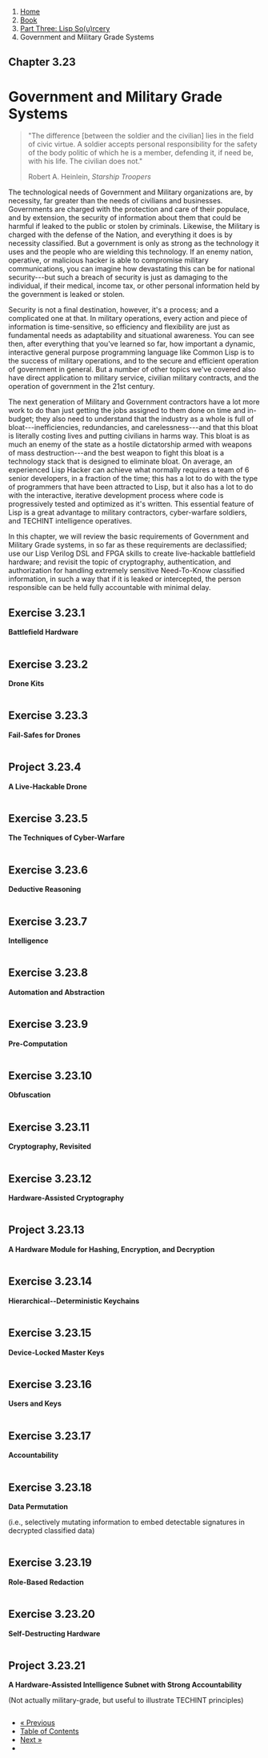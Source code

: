 <ol class="breadcrumb">
  <li><a href="/">Home</a></li>
  <li><a href="/book/">Book</a></li>
  <li><a href="/book/3-00-00-overview/">Part Three: Lisp So(u)rcery</a></li>
  <li class="active">Government and Military Grade Systems</li>
</ol>

## Chapter 3.23

# Government and Military Grade Systems

> "The difference [between the soldier and the civilian] lies in the field of civic virtue. A soldier accepts personal responsibility for the safety of the body politic of which he is a member, defending it, if need be, with his life. The civilian does not."
> <footer>Robert A. Heinlein, <em>Starship Troopers</em></footer>

The technological needs of Government and Military organizations are, by necessity, far greater than the needs of civilians and businesses.  Governments are charged with the protection and care of their populace, and by extension, the security of information about them that could be harmful if leaked to the public or stolen by criminals.  Likewise, the Military is charged with the defense of the Nation, and everything it does is by necessity classified.  But a government is only as strong as the technology it uses and the people who are wielding this technology.  If an enemy nation, operative, or malicious hacker is able to compromise military communications, you can imagine how devastating this can be for national security---but such a breach of security is just as damaging to the individual, if their medical, income tax, or other personal information held by the government is leaked or stolen.

Security is not a final destination, however, it's a process; and a complicated one at that.  In military operations, every action and piece of information is time-sensitive, so efficiency and flexibility are just as fundamental needs as adaptability and situational awareness.  You can see then, after everything that you've learned so far, how important a dynamic, interactive general purpose programming language like Common Lisp is to the success of military operations, and to the secure and efficient operation of government in general.  But a number of other topics we've covered also have direct application to military service, civilian military contracts, and the operation of government in the 21st century.

The next generation of Military and Government contractors have a lot more work to do than just getting the jobs assigned to them done on time and in-budget; they also need to understand that the industry as a whole is full of bloat---inefficiencies, redundancies, and carelessness---and that this bloat is literally costing lives and putting civilians in harms way.  This bloat is as much an enemy of the state as a hostile dictatorship armed with weapons of mass destruction---and the best weapon to fight this bloat is a technology stack that is designed to eliminate bloat.  On average, an experienced Lisp Hacker can achieve what normally requires a team of 6 senior developers, in a fraction of the time; this has a lot to do with the type of programmers that have been attracted to Lisp, but it also has a lot to do with the interactive, iterative development process where code is progressively tested and optimized as it's written.  This essential feature of Lisp is a great advantage to military contractors, cyber-warfare soldiers, and TECHINT intelligence operatives.

In this chapter, we will review the basic requirements of Government and Military Grade systems, in so far as these requirements are declassified; use our Lisp Verilog DSL and FPGA skills to create live-hackable battlefield hardware; and revisit the topic of cryptography, authentication, and authorization for handling extremely sensitive Need-To-Know classified information, in such a way that if it is leaked or intercepted, the person responsible can be held fully accountable with minimal delay.

## Exercise 3.23.1

**Battlefield Hardware**

```lisp

```

## Exercise 3.23.2

**Drone Kits**

```lisp

```

## Exercise 3.23.3

**Fail-Safes for Drones**

```lisp

```

## Project 3.23.4

**A Live-Hackable Drone**

```lisp

```

## Exercise 3.23.5

**The Techniques of Cyber-Warfare**

```lisp

```

## Exercise 3.23.6

**Deductive Reasoning**

```lisp

```

## Exercise 3.23.7

**Intelligence**

```lisp

```

## Exercise 3.23.8

**Automation and Abstraction**

```lisp

```

## Exercise 3.23.9

**Pre-Computation**

```lisp

```

## Exercise 3.23.10

**Obfuscation**

```lisp

```

## Exercise 3.23.11

**Cryptography, Revisited**

```lisp

```

## Exercise 3.23.12

**Hardware-Assisted Cryptography**

```lisp

```

## Project 3.23.13

**A Hardware Module for Hashing, Encryption, and Decryption**

```lisp

```

## Exercise 3.23.14

**Hierarchical--Deterministic Keychains**

```lisp

```

## Exercise 3.23.15

**Device-Locked Master Keys**

```lisp

```

## Exercise 3.23.16

**Users and Keys**

```lisp

```

## Exercise 3.23.17

**Accountability**

```lisp

```

## Exercise 3.23.18

**Data Permutation**

(i.e., selectively mutating information to embed detectable signatures in decrypted classified data)

```lisp

```

## Exercise 3.23.19

**Role-Based Redaction**

```lisp

```

## Exercise 3.23.20

**Self-Destructing Hardware**

```lisp

```

## Project 3.23.21

**A Hardware-Assisted Intelligence Subnet with Strong Accountability**

(Not actually military-grade, but useful to illustrate TECHINT principles)

```lisp

```

<ul class="pager">
  <li class="previous"><a href="/book/3-22-00-lisp-machine.md">&laquo; Previous</a></li>
  <li><a href="/book/">Table of Contents</a></li>
  <li class="next"><a href="/book.md">Next &raquo;</a><li>
</ul>
